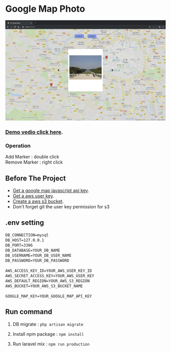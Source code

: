 Google Map Photo
===========================
<a href="https://youtu.be/6GwlfX6fTrE"><img src="./public/img/thumbnails.png"></a>  
### [Demo vedio click here](https://youtu.be/6GwlfX6fTrE).

### Operation
Add Marker : double click  
Remove Marker : right click

## Before The Project

- [Get a google map javascript api key](https://cloud.google.com/maps-platform).
- [Get a aws user key](https://console.aws.amazon.com/iam/home#/home).
- [Create a aws s3 bucket](https://s3.console.aws.amazon.com/s3/home).
- Don't forget git the user key permission for s3

## .env setting
```
DB_CONNECTION=mysql
DB_HOST=127.0.0.1
DB_PORT=3306
DB_DATABASE=YOUR_DB_NAME
DB_USERNAME=YOUR_DB_USER_NAME
DB_PASSWORD=YOUR_DB_PASSWORD

AWS_ACCESS_KEY_ID=YOUR_AWS_USER_KEY_ID
AWS_SECRET_ACCESS_KEY=YOUR_AWS_USER_KEY
AWS_DEFAULT_REGION=YOUR_AWS_S3_REGION
AWS_BUCKET=YOUR_AWS_S3_BUCKET_NAME

GOOGLE_MAP_KEY=YOUR_GOOGLE_MAP_API_KEY
```

## Run command

1. DB migrate : ``` php artisan migrate ```

2. Install npm package : ``` npm install ```

3. Run laravel mix : ``` npm run production ```

